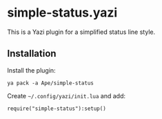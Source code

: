 # simple-status.yazi

This is a Yazi plugin for a simplified status line style.

## Installation

Install the plugin:

```
ya pack -a Ape/simple-status
```

Create `~/.config/yazi/init.lua` and add:

```
require("simple-status"):setup()
```
